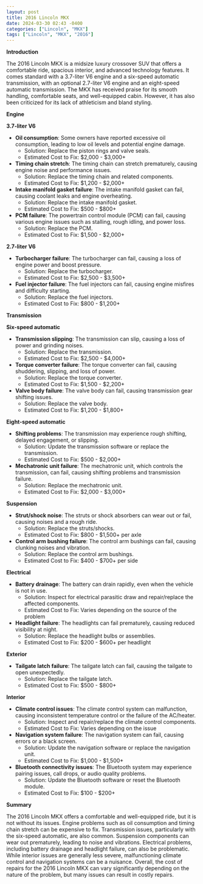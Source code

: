 ```yaml
---
layout: post
title: 2016 Lincoln MKX
date: 2024-03-30 02:43 -0400
categories: ["Lincoln", "MKX"]
tags: ["Lincoln", "MKX", "2016"]
---
```

**Introduction**

The 2016 Lincoln MKX is a midsize luxury crossover SUV that offers a comfortable ride, spacious interior, and advanced technology features. It comes standard with a 3.7-liter V6 engine and a six-speed automatic transmission, with an optional 2.7-liter V6 engine and an eight-speed automatic transmission. The MKX has received praise for its smooth handling, comfortable seats, and well-equipped cabin. However, it has also been criticized for its lack of athleticism and bland styling.

**Engine**

**3.7-liter V6**
- **Oil consumption**: Some owners have reported excessive oil consumption, leading to low oil levels and potential engine damage.
    - Solution: Replace the piston rings and valve seals.
    - Estimated Cost to Fix: $2,000 - $3,000+
- **Timing chain stretch**: The timing chain can stretch prematurely, causing engine noise and performance issues.
    - Solution: Replace the timing chain and related components.
    - Estimated Cost to Fix: $1,200 - $2,000+
- **Intake manifold gasket failure**: The intake manifold gasket can fail, causing coolant leaks and engine overheating.
    - Solution: Replace the intake manifold gasket.
    - Estimated Cost to Fix: $500 - $800+
- **PCM failure**: The powertrain control module (PCM) can fail, causing various engine issues such as stalling, rough idling, and power loss.
    - Solution: Replace the PCM.
    - Estimated Cost to Fix: $1,500 - $2,000+

**2.7-liter V6**
- **Turbocharger failure**: The turbocharger can fail, causing a loss of engine power and boost pressure.
    - Solution: Replace the turbocharger.
    - Estimated Cost to Fix: $2,500 - $3,500+
- **Fuel injector failure**: The fuel injectors can fail, causing engine misfires and difficulty starting.
    - Solution: Replace the fuel injectors.
    - Estimated Cost to Fix: $800 - $1,200+

**Transmission**

**Six-speed automatic**
- **Transmission slipping**: The transmission can slip, causing a loss of power and grinding noises.
    - Solution: Replace the transmission.
    - Estimated Cost to Fix: $2,500 - $4,000+
- **Torque converter failure**: The torque converter can fail, causing shuddering, slipping, and loss of power.
    - Solution: Replace the torque converter.
    - Estimated Cost to Fix: $1,500 - $2,200+
- **Valve body failure**: The valve body can fail, causing transmission gear shifting issues.
    - Solution: Replace the valve body.
    - Estimated Cost to Fix: $1,200 - $1,800+

**Eight-speed automatic**
- **Shifting problems**: The transmission may experience rough shifting, delayed engagement, or slipping.
    - Solution: Update the transmission software or replace the transmission.
    - Estimated Cost to Fix: $500 - $2,000+
- **Mechatronic unit failure**: The mechatronic unit, which controls the transmission, can fail, causing shifting problems and transmission failure.
    - Solution: Replace the mechatronic unit.
    - Estimated Cost to Fix: $2,000 - $3,000+

**Suspension**

- **Strut/shock noise**: The struts or shock absorbers can wear out or fail, causing noises and a rough ride.
    - Solution: Replace the struts/shocks.
    - Estimated Cost to Fix: $800 - $1,500+ per axle
- **Control arm bushing failure**: The control arm bushings can fail, causing clunking noises and vibration.
    - Solution: Replace the control arm bushings.
    - Estimated Cost to Fix: $400 - $700+ per side

**Electrical**

- **Battery drainage**: The battery can drain rapidly, even when the vehicle is not in use.
    - Solution: Inspect for electrical parasitic draw and repair/replace the affected components.
    - Estimated Cost to Fix: Varies depending on the source of the problem
- **Headlight failure**: The headlights can fail prematurely, causing reduced visibility at night.
    - Solution: Replace the headlight bulbs or assemblies.
    - Estimated Cost to Fix: $200 - $600+ per headlight

**Exterior**

- **Tailgate latch failure**: The tailgate latch can fail, causing the tailgate to open unexpectedly.
    - Solution: Replace the tailgate latch.
    - Estimated Cost to Fix: $500 - $800+

**Interior**

- **Climate control issues**: The climate control system can malfunction, causing inconsistent temperature control or the failure of the AC/heater.
    - Solution: Inspect and repair/replace the climate control components.
    - Estimated Cost to Fix: Varies depending on the issue
- **Navigation system failure**: The navigation system can fail, causing errors or a black screen.
    - Solution: Update the navigation software or replace the navigation unit.
    - Estimated Cost to Fix: $1,000 - $1,500+
- **Bluetooth connectivity issues**: The Bluetooth system may experience pairing issues, call drops, or audio quality problems.
    - Solution: Update the Bluetooth software or reset the Bluetooth module.
    - Estimated Cost to Fix: $100 - $200+

**Summary**

The 2016 Lincoln MKX offers a comfortable and well-equipped ride, but it is not without its issues. Engine problems such as oil consumption and timing chain stretch can be expensive to fix. Transmission issues, particularly with the six-speed automatic, are also common. Suspension components can wear out prematurely, leading to noise and vibrations. Electrical problems, including battery drainage and headlight failure, can also be problematic. While interior issues are generally less severe, malfunctioning climate control and navigation systems can be a nuisance. Overall, the cost of repairs for the 2016 Lincoln MKX can vary significantly depending on the nature of the problem, but many issues can result in costly repairs.
